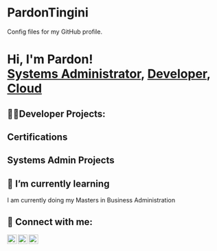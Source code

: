# PardonTingini
Config files for my GitHub profile.
<h1>Hi, I'm Pardon! <br/><a href="https://github.com/joshmadakor1">Systems Administrator</a>, <a href="https://www.linkedin.com/in/joshmadakor/">Developer</a>, <a href="https://www.youtube.com/c/joshmadakor">Cloud</a></h1>

<h2>👨‍💻Developer Projects:</h2>


<h2>Certifications</h2>

<h2>Systems Admin Projects</h2>

<h2>🌱 I’m currently learning</h2>
I am currently doing my Masters in Business Administration

<h2>🤳 Connect with me:</h2>

[<img align="left" alt="PardonTingini | YouTube" width="22px" src="https://cdn.jsdelivr.net/npm/simple-icons@v3/icons/youtube.svg" />][youtube]

[<img align="left" alt="PardonTingini | LinkedIn" width="22px" src="https://cdn.jsdelivr.net/npm/simple-icons@v3/icons/linkedin.svg" />][linkedin]
[<img align="left" alt="nodraptinglar | Instagram" width="22px" src="https://cdn.jsdelivr.net/npm/simple-icons@v3/icons/instagram.svg" />][instagram]

[youtube]: https://www.youtube.com/c/pardontingini
[instagram]: https://www.instagram.com/pardon_nodrap/
[linkedin]: https://www.linkedin.com/in/pardon-tingini-9915711b5/

<!--
**joshmadakor1/joshmadakor1** is a ✨ _special_ ✨ repository because its `README.md` (this file) appears on your GitHub profile.

Here are some ideas to get you started:

- 🔭 I’m currently working on ...
- 🌱 I’m currently learning ...
- 👯 I’m looking to collaborate on ...
- 🤔 I’m looking for help with ...
- 💬 Ask me about ...
- 📫 How to reach me: ...
- 😄 Pronouns: ...
- ⚡ Fun fact: ...
-->
